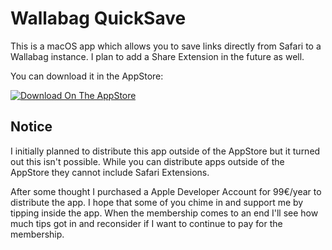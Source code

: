 # Wallabag QuickSave

This is a macOS app which allows you to save links directly from Safari to a
Wallabag instance. I plan to add a Share Extension in the future as well.

You can download it in the AppStore:

[![Download On The AppStore](https://developer.apple.com/app-store/marketing/guidelines/images/badge-download-on-the-mac-app-store.svg)](https://apps.apple.com/us/app/wallabag-quicksave/id1621482657)

## Notice

I initially planned to distribute this app outside of the AppStore but it
turned out this isn't possible.
While you can distribute apps outside of the AppStore they cannot include
Safari Extensions.

After some thought I purchased a Apple Developer Account for 99€/year to
distribute the app.
I hope that some of you chime in and support me by tipping inside the app. When
the membership comes to an end I'll see how much tips got in and reconsider if
I want to continue to pay for the membership.
